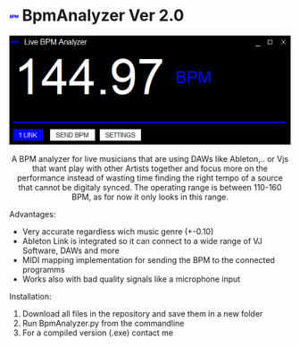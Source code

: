 # ![plot](./bpm.png) BpmAnalyzer Ver 2.0

<p align="center">
 <img src="./UI.png">
</p>
<p align="center">
A BPM analyzer for live musicians that are using DAWs like Ableton,.. or Vjs that want play with other Artists together and focus more on the performance instead of wasting time finding the right tempo of a source that cannot be digitaly synced.
The operating range is between 110-160 BPM, as for now it only looks in this range.
</p>

Advantages:

- Very accurate regardless wich music genre (+-0.10)
- Ableton Link is integrated so it can connect to a wide range of VJ Software, DAWs and more
- MIDI mapping implementation for sending the BPM to the connected programms
- Works also with bad quality signals like a microphone input

Installation:

1. Download all files in the repository and save them in a new folder
2. Run BpmAnalyzer.py from the commandline
3. For a compiled version (.exe) contact me

